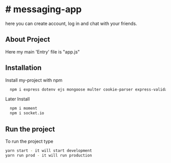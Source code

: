 
# # messaging-app

here you can create account, log in and chat with your friends.


## About Project

Here my main 'Entry' file is "app.js"
## Installation

Install my-project with npm

```bash
  npm i express dotenv ejs mongoose multer cookie-parser express-validator jsonwebtoken bcrypt http-errors
```
Later Install 
```bash
  npm i moment
  npm i socket.io
```
## Run the project

To run the project type

```bash
yarn start - it will start development
yarn run prod - it will run production
```

